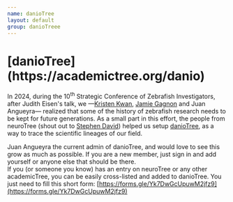 ```yaml
---
name: danioTree
layout: default
group: danioTreee
---
```


<h1 class="page-header text-center"> [danioTree](https://academictree.org/danio) </h1>

In 2024, during the 10<sup>th</sup> Strategic Conference of Zebrafish Investigators, after Judith Eisen's talk, we &mdash;[Kristen Kwan](https://www.kwan-lab.org/), [Jamie Gagnon](https://www.gagnonlab.org/) and Juan Angueyra&mdash; realized that some of the history of zebrafish research needs to be kept for future generations. As a small part in this effort, the people from neuroTree (shout out to [Stephen David](https://www.ohsu.edu/people/stephen-v-david-phd)) helped us setup [danioTree](https://academictree.org/danio), as a way to trace the scientific lineages of our field.

Juan Angueyra the current admin of danioTree, and would love to see this grow as much as possible. If you are a new member, just sign in and add yourself or anyone else that should be there.<br>
If you (or someone you know) has an entry on neuroTree or any other academicTree, you can be easily cross-listed and added to danioTree. You just need to fill this short form: [https://forms.gle/Yk7DwGcUpuwM2jfz9](https://forms.gle/Yk7DwGcUpuwM2jfz9)

